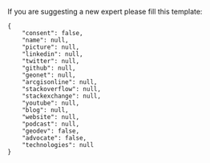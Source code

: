 If you are suggesting a new expert please fill this template:

```
{
    "consent": false,
    "name": null,
    "picture": null,
    "linkedin": null,
    "twitter": null,
    "github": null,
    "geonet": null,
    "arcgisonline": null,
    "stackoverflow": null,
    "stackexchange": null,
    "youtube": null,
    "blog": null,
    "website": null,
    "podcast": null,
    "geodev": false,
    "advocate": false,
    "technologies": null
}
```
